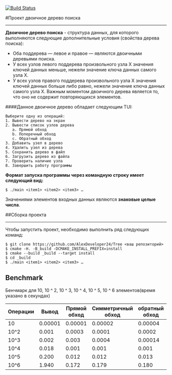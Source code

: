 [![Build Status](https://travis-ci.org/AlexDeveloper24/Tree.svg?branch=master)](https://travis-ci.org/AlexDeveloper24/Tree)

#Проект двоичное дерево поиска
***
**Двоичное дерево поиска** - структура данных, для которого выполняются следующие дополнительные условия (свойства дерева поиска):
 - Оба поддерева — левое и правое — являются двоичными деревьями поиска.
 - У всех узлов левого поддерева произвольного узла X значения ключей данных меньше, нежели значение ключа данных самого узла X.
- У всех узлов правого поддерева произвольного узла X значения ключей данных больше либо равно, нежели значение ключа данных самого узла X.
Важным моментом двоичного дерева является то, что оно не содержит повторяющихся элементов.

####Данное двоичное дерево обладает следующим TUI:
```ShellSession
Выберите одну из операций:
1. Вывести дерево на экран
2. Вывести список узлов дерева 
   a. Прямой обход
   b. Поперечный обход
   c. Обратный обход
3. Добавить узел в дерево
4. Удалить узел из дерева
5. Сохранить дерево в файл
6. Загрузить дерево из файла
7. Проверить наличие узла
8. Завершить работу программы
```
**Формат запуска программы через командную строку имеет следующий вид:**
```ShellSession
$ ./main <item1> <item2> <item3> …
```
Значениями элементов входных данных являются **знаковые целые числа**.

##Сборка проекта
***
Чтобы запустить проект, необходимо выполнить ряд следующих команд:
```ShellSession
$ git clone https://github.com/AlexDeveloper24/Tree <ваш репозиторий>
$ cmake -H. -B_build -DCMAKE_INSTALL_PREFIX=install
$ cmake --build _build --target install
$ cd _build
$ ./main <item1> <item2> <item3> …
```


## Benchmark

Бенчмарк для 10, 10 ^ 2, 10 ^ 3, 10 ^ 4, 10 ^ 5, 10 ^ 6 элементов(время указано в секундах)

|Операции|Вывод|Прямой обход|Симметричный обход|обратный обход|Вставка|Удаление|Существование|Сохранение|Загрузка|
|---|---|---|---|---|---|---|---|---|---|
|10|0.00001|0.00001| 0.00002|0.00004|0.00003|0.00006|0.00005|0.00009|0.00004|
|10^2|0.001|0.0003|0.0001|0.0002|0.0004|0.0001|0.00001|0.0002|0.0001|
|10^3|0.002|0.003| 0.0004|0.00014|0.0008|0.0012|0.0005|0.001|0.001|
|10^4|0.018|0.001|0.001|0.001|0.007|0.011| 0.002|0.001|0.003|
|10^5|0.200|0.012|0.012|0.013|0.053|0.093|0.031|0.030|0.037|
|10^6|1.940|0.172|0.179|0.180| 0.835| 1.626|0.810|0.159 |0.486|